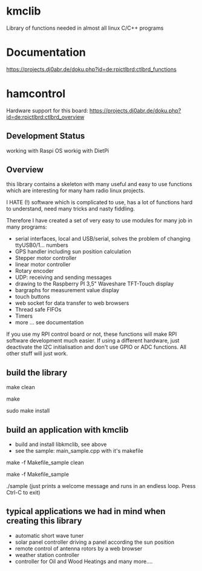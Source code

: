 # kmclib
Library of functions needed in almost all linux C/C++ programs

# Documentation
https://projects.dj0abr.de/doku.php?id=de:rpictlbrd:ctlbrd_functions

# hamcontrol
Hardware support for this board:
https://projects.dj0abr.de/doku.php?id=de:rpictlbrd:ctlbrd_overview

## Development Status
working with Raspi OS
workig with DietPi

## Overview
this library contains a skeleton with many useful and easy to use functions
which are interesting for many ham radio linux projects.

I HATE (!) software which is complicated to use, has a lot of functions hard to understand, need many tricks and nasty fiddling.

Therefore I have created a set of very easy to use modules for many job in many programs:

* serial interfaces, local and USB/serial, solves the problem of changing ttyUSB0/1... numbers
* GPS handler including sun position calculation
* Stepper motor controller
* linear motor controller
* Rotary encoder
* UDP: receiving and sending messages
* drawing to the Raspberry PI 3,5" Waveshare TFT-Touch display
* bargraphs for measurement value display
* touch buttons
* web socket for data transfer to web browsers
* Thread safe FIFOs
* Timers
* more ... see documentation

If you use my RPI control board or not, these functions will make RPI software development much easier.
If using a different hardware, just deactivate the I2C initialisation and don't use GPIO or ADC functions. All other stuff will just work.

## build the library
make clean

make

sudo make install

## build an application with kmclib
* build and install libkmclib, see above
* see the sample: main_sample.cpp with it's makefile

make -f Makefile_sample clean

make -f Makefile_sample

./sample (just prints a welcome message and runs in an endless loop. Press Ctrl-C to exit)

## typical applications we had in mind when creating this library

* automatic short wave tuner
* solar panel controller driving a panel according the sun position
* remote control of antenna rotors by a web browser
* weather station controller
* controller for Oil and Wood Heatings
and many more....